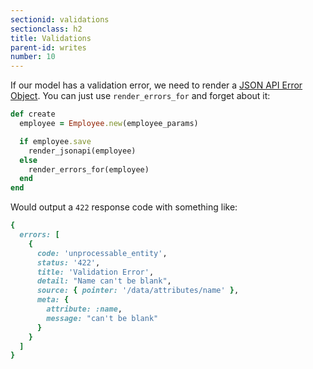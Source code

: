 ```yaml
---
sectionid: validations
sectionclass: h2
title: Validations
parent-id: writes
number: 10
---
```


If our model has a validation error, we need to render a [JSON API Error
Object](http://jsonapi.org/format/#errors). You can just use
`render_errors_for` and forget about it:

```ruby
def create
  employee = Employee.new(employee_params)

  if employee.save
    render_jsonapi(employee)
  else
    render_errors_for(employee)
  end
end
```

Would output a `422` response code with something like:

```ruby
{
  errors: [
    {
      code: 'unprocessable_entity',
      status: '422',
      title: 'Validation Error',
      detail: "Name can't be blank",
      source: { pointer: '/data/attributes/name' },
      meta: {
        attribute: :name,
        message: "can't be blank"
      }
    }
  ]
}
```
